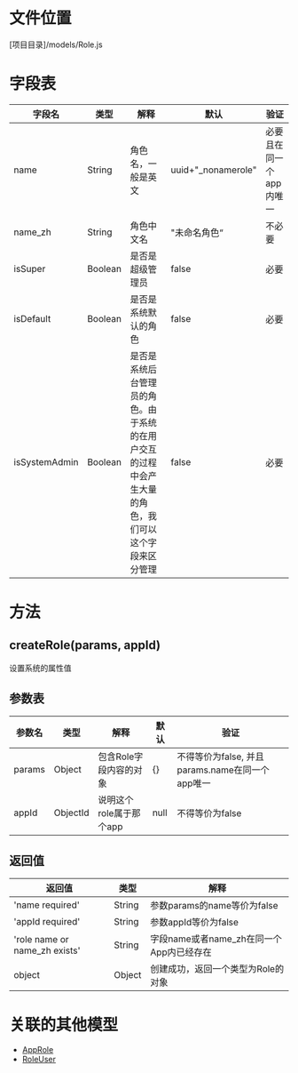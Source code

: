 <!-- TITLE: Role模型 -->
<!-- SUBTITLE: 用户角色模型 -->

# 文件位置
[项目目录]/models/Role.js

# 字段表

| 字段名           | 类型   | 解释                                               | 默认             | 验证       |
|------------------|--------|----------------------------------------------------|------------------|------------|
| name    | String | 角色名，一般是英文                               | uuid+"_nonamerole"               | 必要且在同一个app内唯一       |
| name_zh    | String | 角色中文名               | "未命名角色“               |  不必要       |
| isSuper    | Boolean | 是否是超级管理员                    | false             | 必要       |
| isDefault   | Boolean | 是否是系统默认的角色                    | false             | 必要       |
| isSystemAdmin   | Boolean | 是否是系统后台管理员的角色。由于系统的在用户交互的过程中会产生大量的角色，我们可以这个字段来区分管理                    | false             | 必要       |


# 方法

## createRole(params, appId)
设置系统的属性值
## 参数表
| 参数名 | 类型     | 解释                                         | 默认   | 验证                                        |
|--------|----------|----------------------------------------------|--------|---------------------------------------------|
| params | Object   | 包含Role字段内容的对象                        | {}     | 不得等价为false, 并且params.name在同一个app唯一            |
| appId  | ObjectId | 说明这个role属于那个app               | null   | 不得等价为false                                 |


## 返回值
|返回值|类型|解释|
|---------|------|------|
|'name required'|String|参数params的name等价为false|
|'appId required'|String|参数appId等价为false|
|'role name or name_zh exists'|String|字段name或者name_zh在同一个App内已经存在|
|object|Object|创建成功，返回一个类型为Role的对象|


# 关联的其他模型

* [AppRole](AppRole)
* [RoleUser](RoleUser)
